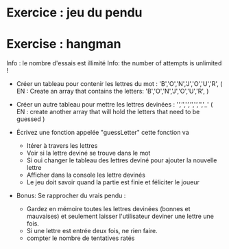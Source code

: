 # Exercice : jeu du pendu
# Exercise : hangman

Info : le nombre d'essais est illimité
Info: the number of attempts is unlimited !

* Créer un tableau pour contenir les lettres du mot : 'B','O','N','J','O','U','R', ( EN : Create an array that contains the letters: 'B','O','N','J','O','U','R', )
* Créer un autre tableau pour mettre les lettres devinées : '_','_','_','_','_','_','_' ( EN : create another array that will hold the letters that need to be guessed )

* Écrivez une fonction appelée "guessLetter" cette fonction va 
    - Itérer à travers les lettres
    - Voir si la lettre deviné se trouve dans le mot 
    - Si oui changer le tableau des lettres deviné pour ajouter la nouvelle lettre
    - Afficher dans la console les lettre devinés
    - Le jeu doit savoir quand la partie est finie et féliciter le joueur


* Bonus: Se rapprocher du vrais pendu :
    - Gardez en mémoire toutes les lettres devinées (bonnes et mauvaises) et seulement laisser l'utilisateur deviner une lettre une fois. 
    - Si une lettre est entrée deux fois, ne rien faire.
    - compter le nombre de tentatives ratés
